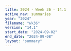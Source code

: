 ```yaml
---
title: 2024 - Week 36 - 14.1
active_nav: summaries
year: "2024"
filename: "wk36"
version: "14.1"
start_date: "2024-09-02"
end_date: "2024-09-08"
layout: "summary"
---
```

